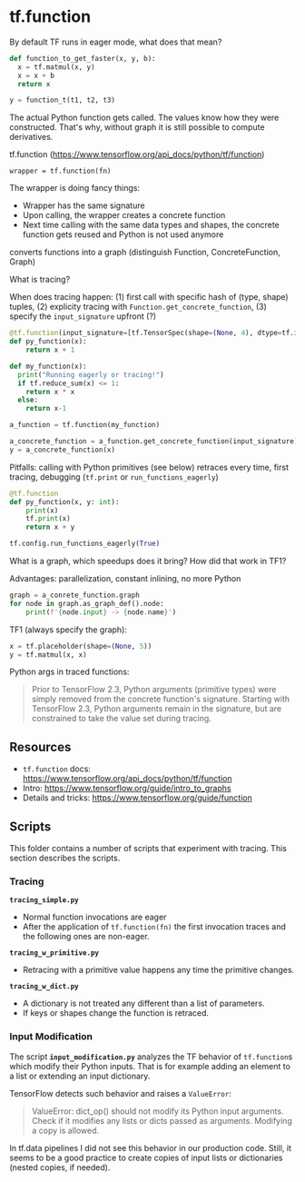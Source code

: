 # tf.function

By default TF runs in eager mode, what does that mean?

```python
def function_to_get_faster(x, y, b):
  x = tf.matmul(x, y)
  x = x + b
  return x

y = function_t(t1, t2, t3)
```

The actual Python function gets called.
The values know how they were constructed. That's why, without graph it is still possible to compute derivatives.

tf.function (https://www.tensorflow.org/api_docs/python/tf/function)

```
wrapper = tf.function(fn)
```

The wrapper is doing fancy things:

* Wrapper has the same signature
* Upon calling, the wrapper creates a concrete function
* Next time calling with the same data types and shapes, the concrete function gets reused and Python is not used anymore

converts functions into a graph (distinguish Function, ConcreteFunction, Graph)

What is tracing?

When does tracing happen: (1) first call with specific hash of (type, shape) tuples, (2) explicity tracing with `Function.get_concrete_function`, (3) specify the `input_signature` upfront (?)

```python
@tf.function(input_signature=[tf.TensorSpec(shape=(None, 4), dtype=tf.int32)])
def py_function(x):
    return x + 1
```

```python
def my_function(x):
  print("Running eagerly or tracing!")
  if tf.reduce_sum(x) <= 1:
    return x * x
  else:
    return x-1

a_function = tf.function(my_function)

a_concrete_function = a_function.get_concrete_function(input_signature)
y = a_concrete_function(x)
```

Pitfalls: calling with Python primitives (see below) retraces every time, first tracing, debugging (`tf.print` or `run_functions_eagerly`)

```python
@tf.function
def py_function(x, y: int):
    print(x)
    tf.print(x)
    return x + y
```

```python
tf.config.run_functions_eagerly(True)
```

What is a graph, which speedups does it bring? How did that work in TF1?

Advantages: parallelization, constant inlining, no more Python

```python
graph = a_conrete_function.graph
for node in graph.as_graph_def().node:
    print(f'{node.input} -> {node.name}')
```

TF1 (always specify the graph):

```python
x = tf.placeholder(shape=(None, 5))
y = tf.matmul(x, x)
```

Python args in traced functions:

> Prior to TensorFlow 2.3, Python arguments (primitive types) were simply removed from the concrete function's signature. Starting with TensorFlow 2.3, Python arguments remain in the signature, but are constrained to take the value set during tracing.

## Resources

* `tf.function` docs: https://www.tensorflow.org/api_docs/python/tf/function
* Intro: https://www.tensorflow.org/guide/intro_to_graphs
* Details and tricks: https://www.tensorflow.org/guide/function

## Scripts

This folder contains a number of scripts that experiment with tracing.
This section describes the scripts.

### Tracing

**`tracing_simple.py`**

* Normal function invocations are eager
* After the application of `tf.function(fn)` the first invocation traces and the following ones are non-eager.

**`tracing_w_primitive.py`**

* Retracing with a primitive value happens any time the primitive changes.

**`tracing_w_dict.py`**

* A dictionary is not treated any different than a list of parameters.
* If keys or shapes change the function is retraced. 

### Input Modification

The script **`input_modification.py`** analyzes the TF behavior of `tf.function`s which modify their Python inputs.
That is for example adding an element to a list or extending an input dictionary.

TensorFlow detects such behavior and raises a `ValueError`:

> ValueError: dict_op() should not modify its Python input arguments.
> Check if it modifies any lists or dicts passed as arguments. Modifying a copy is allowed.

In tf.data pipelines I did not see this behavior in our production code.
Still, it seems to be a good practice to create copies of input lists or dictionaries (nested copies, if needed).
